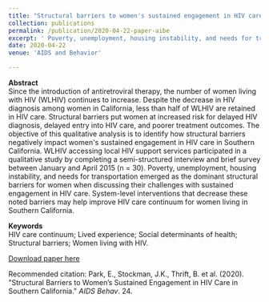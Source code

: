 ```yaml
---
title: "Structural barriers to women's sustained engagement in HIV care in Southern California"
collection: publications
permalink: /publication/2020-04-22-paper-aibe
excerpt: ' Poverty, unemployment, housing instability, and needs for transportation emerged as the dominant structural barriers for women when discussing their challenges with sustained engagement in HIV care. System-level interventions that decrease these noted barriers may help improve HIV care continuum for women living in Southern California.'
date: 2020-04-22
venue: 'AIDS and Behavior'

---
```

**Abstract**
<br>Since the introduction of antiretroviral therapy, the number of women living with HIV (WLHIV) continues to increase. Despite the decrease in HIV diagnosis among women in California, less than half of WLHIV are retained in HIV care. Structural barriers put women at increased risk for delayed HIV diagnosis, delayed entry into HIV care, and poorer treatment outcomes. The objective of this qualitative analysis is to identify how structural barriers negatively impact women's sustained engagement in HIV care in Southern California. WLHIV accessing local HIV support services participated in a qualitative study by completing a semi-structured interview and brief survey between January and April 2015 (n = 30). Poverty, unemployment, housing instability, and needs for transportation emerged as the dominant structural barriers for women when discussing their challenges with sustained engagement in HIV care. System-level interventions that decrease these noted barriers may help improve HIV care continuum for women living in Southern California.

**Keywords**
<br>HIV care continuum; Lived experience; Social determinants of health; Structural barriers; Women living with HIV.

[Download paper here](https://link.springer.com/content/pdf/10.1007/s10461-020-02847-9.pdf)

Recommended citation: Park, E., Stockman, J.K., Thrift, B. et al. (2020). "Structural Barriers to Women’s Sustained Engagement in HIV Care in Southern California." <i>AIDS Behav</i>. 24.
